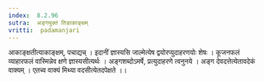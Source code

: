```yaml
---
index:  8.2.96
sutra:  अङ्गयुक्तं तिङाकाङ्क्षम्
vritti:  padamanjari
---
```


आकाङ्क्षतीत्याकाङ्क्षम्, पचाद्यच् । इदानीं ज्ञास्यसि जाल्मेत्येष द्वयोरप्युदाहरणयोः शेषः । कूजनफलं व्याहारफलं वास्मिन्नेव क्षणे ज्ञास्यसीत्यर्थः । अङ्गशब्दोऽमर्षे, प्रत्युदाहरणे त्वनुनये ।
अङ्ग देवदत्तेत्येतावदेकं वाक्यम् । एतच्व वाक्यं मिथ्या वदसीत्येतदपेक्षते ।।
